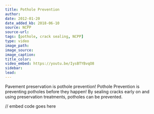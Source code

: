```yaml
---
title: Pothole Prevention
author:
date: 2012-01-20
date_added_kb: 2018-06-10
source: NCPP
source-url:
tags: [pothole, crack sealing, NCPP]
type: video
image_path: 
image_source:
image_caption:
title_color:
video_embed: https://youtu.be/IysBTYBvqO8
sidebar:
lead:
---
```


Pavement preservation is pothole prevention! Pothole Prevention is preventing potholes before they happen!  By sealing cracks early on and using preservation treatments, potholes can be prevented.
<!--more-->

// embed code goes here
